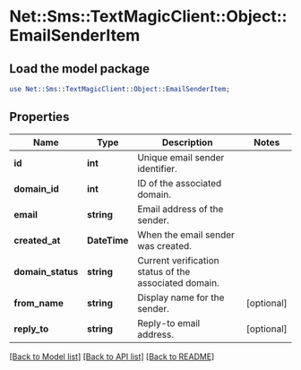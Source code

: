 # Net::Sms::TextMagicClient::Object::EmailSenderItem

## Load the model package
```perl
use Net::Sms::TextMagicClient::Object::EmailSenderItem;
```

## Properties
Name | Type | Description | Notes
------------ | ------------- | ------------- | -------------
**id** | **int** | Unique email sender identifier. | 
**domain_id** | **int** | ID of the associated domain. | 
**email** | **string** | Email address of the sender. | 
**created_at** | **DateTime** | When the email sender was created. | 
**domain_status** | **string** | Current verification status of the associated domain. | 
**from_name** | **string** | Display name for the sender. | [optional] 
**reply_to** | **string** | Reply-to email address. | [optional] 

[[Back to Model list]](../README.md#documentation-for-models) [[Back to API list]](../README.md#documentation-for-api-endpoints) [[Back to README]](../README.md)


